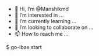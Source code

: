 - 👋 Hi, I’m @Manshikmd
- 👀 I’m interested in ...
- 🌱 I’m currently learning ...
- 💞️ I’m looking to collaborate on ...
- 📫 How to reach me ...

<!---
Manshikmd/Manshikmd is a ✨ special ✨ repository because its `README.md` (this file) appears on your GitHub profile.
You can click the Preview link to take a look at your changes.
--->
$    go-ibax start
